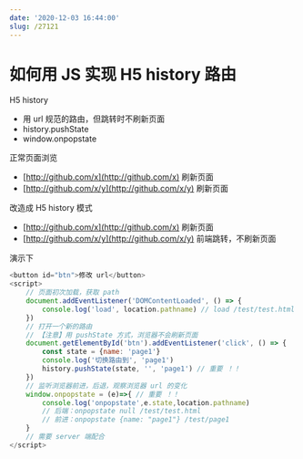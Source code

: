 ```yaml
---
date: '2020-12-03 16:44:00'
slug: /27121
---
```


# 如何用 JS 实现 H5 history 路由

H5 history

- 用 url 规范的路由，但跳转时不刷新页面
- history.pushState
- window.onpopstate

正常页面浏览

- [http://github.com/x](http://github.com/x) 刷新页面
- [http://github.com/x/y](http://github.com/x/y) 刷新页面

改造成 H5 history 模式

- [http://github.com/x](http://github.com/x) 刷新页面
- [http://github.com/x/y](http://github.com/x/y) 前端跳转，不刷新页面

演示下

``` js 
<button id="btn">修改 url</button>
<script>
    // 页面初次加载，获取 path
    document.addEventListener('DOMContentLoaded', () => {
        console.log('load', location.pathname) // load /test/test.html
    })
    // 打开一个新的路由
    // 【注意】用 pushState 方式，浏览器不会刷新页面
    document.getElementById('btn').addEventListener('click', () => {
        const state = {name: 'page1'}
        console.log('切换路由到', 'page1')
        history.pushState(state, '', 'page1') // 重要 ！！
    })
    // 监听浏览器前进，后退，观察浏览器 url 的变化
    window.onpopstate = (e)=>{ // 重要 ！！
        console.log('onpopstate',e.state,location.pathname)
        // 后端：onpopstate null /test/test.html
        // 前进：onpopstate {name: "page1"} /test/page1
    }
    // 需要 server 端配合
</script>
```
 
 
 
 
 
 
 
 
 
 
 
 
 
 
 
 
 
 
 
 
 
 
 
 
 
